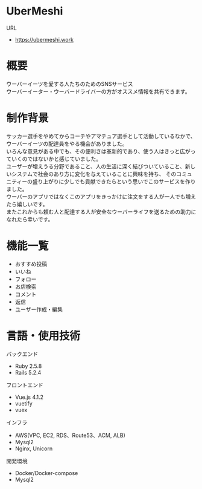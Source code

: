 # UberMeshi
URL
* https://ubermeshi.work

# 概要
ウーバーイーツを愛する人たちのためのSNSサービス  
ウーバーイーター・ウーバードライバーの方がオススメ情報を共有できます。  

# 制作背景
サッカー選手をやめてからコーチやアマチュア選手として活動しているなかで、ウーバーイーツの配達員をやる機会がありました。  
いろんな意見がある中でも、その便利さは革新的であり、使う人はきっと広がっていくのではないかと感じていました。  
ユーザーが増えうる分野であること、人の生活に深く結びついていること、新しいシステムで社会のあり方に変化を与えていることに興味を持ち、
そのコミュニティーの盛り上がりに少しでも貢献できたらという思いでこのサービスを作りました。  
ウーバーのアプリではなくこのアプリをきっかけに注文をする人が一人でも増えたら嬉しいです。  
またこれからも頼む人と配達する人が安全なウーバーライフを送るための助力になれたら幸いです。

# 機能一覧
* おすすめ投稿
* いいね
* フォロー
* お店検索
* コメント
* 返信
* ユーザー作成・編集



# 言語・使用技術
バックエンド
* Ruby 2.5.8
* Rails 5.2.4

フロントエンド
* Vue.js 4.1.2
* vuetify
* vuex

インフラ
* AWS(VPC, EC2, RDS、Route53、ACM, ALB)
* Mysql2
* Nginx, Unicorn

開発環境
* Docker/Docker-compose
* Mysql2
